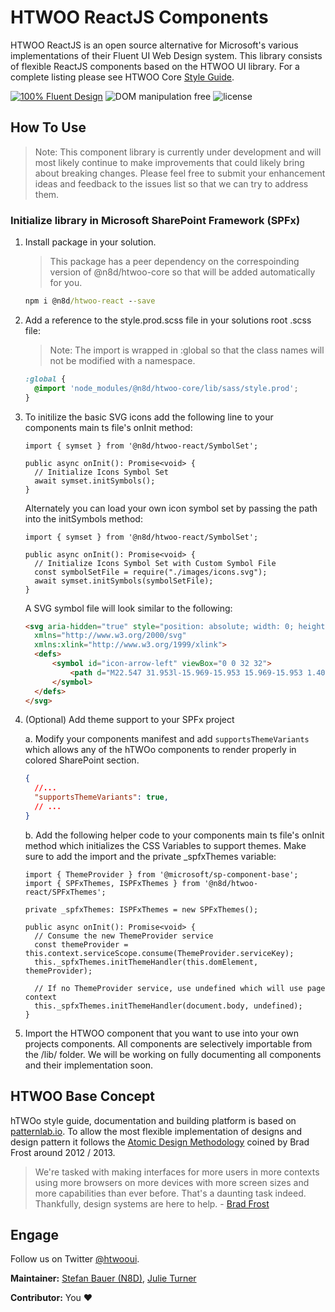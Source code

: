 # HTWOO ReactJS Components

HTWOO ReactJS is an open source alternative for Microsoft's various implementations of their Fluent UI Web Design system.
This library consists of flexible ReactJS components based on the HTWOO UI library. For a complete listing please see HTWOO Core [Style Guide](https://lab.n8d.studio/htwoo/htwoo-core/?p=all).

[![100% Fluent Design](https://img.shields.io/badge/Fluent-blue)](https://www.youtube.com/watch?v=cJMwBwFj5nQ) ![DOM manipulation free](https://img.shields.io/badge/100%25-DOM%20manipulation%20free-orange) ![license](https://img.shields.io/github/license/n8design/liquid)

## How To Use

>Note: This component library is currently under development and will most likely continue to make improvements that could likely bring about breaking changes.  Please feel free to submit your enhancement ideas and feedback to the issues list so that we can try to address them.

### Initialize library in Microsoft SharePoint Framework (SPFx)

1. Install package in your solution.
    >This package has a peer dependency on the correspoinding version of @n8d/htwoo-core so that will be added automatically for you.

    ```cmd
    npm i @n8d/htwoo-react --save
    ```

1. Add a reference to the style.prod.scss file in your solutions root .scss file:
    >Note: The import is wrapped in :global so that the class names will not be modified with a namespace.

    ```SCSS
    :global {
      @import 'node_modules/@n8d/htwoo-core/lib/sass/style.prod';
    }
    ```

1. To initilize the basic SVG icons add the following line to your components main ts file's onInit method:

    ```TS
    import { symset } from '@n8d/htwoo-react/SymbolSet';

    public async onInit(): Promise<void> {
      // Initialize Icons Symbol Set
      await symset.initSymbols();
    }
    ```

    Alternately you can load your own icon symbol set by passing the path into the initSymbols method:
  
    ```TS
    import { symset } from '@n8d/htwoo-react/SymbolSet';

    public async onInit(): Promise<void> {
      // Initialize Icons Symbol Set with Custom Symbol File
      const symbolSetFile = require("./images/icons.svg");
      await symset.initSymbols(symbolSetFile);
    }
    ```

    A SVG symbol file will look similar to the following:

    ```HTML
    <svg aria-hidden="true" style="position: absolute; width: 0; height: 0; overflow: hidden;" version="1.1"
      xmlns="http://www.w3.org/2000/svg"
      xmlns:xlink="http://www.w3.org/1999/xlink">
      <defs>
          <symbol id="icon-arrow-left" viewBox="0 0 32 32">
              <path d="M22.547 31.953l-15.969-15.953 15.969-15.953 1.406 1.406-14.531 14.547 14.531 14.547-1.406 1.406z"></path>
          </symbol>
      </defs>
    </svg>
    ```

1. (Optional) Add theme support to your SPFx project

    a. Modify your components manifest and add `supportsThemeVariants` which allows any of the hTWOo components to render properly in colored SharePoint section.

      ```JSON
      { 
        //...
        "supportsThemeVariants": true,
        // ...
      }
      ```

    b. Add the following helper code to your components main ts file's onInit method which initializes the CSS Variables to support themes. Make sure to add the import and the private _spfxThemes variable:

    ```TS
    import { ThemeProvider } from '@microsoft/sp-component-base';
    import { SPFxThemes, ISPFxThemes } from '@n8d/htwoo-react/SPFxThemes';
    
    private _spfxThemes: ISPFxThemes = new SPFxThemes();

    public async onInit(): Promise<void> {
      // Consume the new ThemeProvider service
      const themeProvider = this.context.serviceScope.consume(ThemeProvider.serviceKey);
      this._spfxThemes.initThemeHandler(this.domElement, themeProvider);

      // If no ThemeProvider service, use undefined which will use page context
      this._spfxThemes.initThemeHandler(document.body, undefined);
    }
    ```

1. Import the HTWOO component that you want to use into your own projects components. All components are selectively importable from the /lib/ folder. We will be working on fully documenting all components and their implementation soon.

## HTWOO Base Concept

hTWOo style guide, documentation and building platform is based on [patternlab.io](https://patternlab.io/). To allow the most flexible implementation of designs and design pattern it follows the [Atomic Design Methodology](https://bradfrost.com/blog/post/atomic-web-design/) coined by Brad Frost around 2012 / 2013.

> We're tasked with making interfaces for more users in more contexts using more browsers on more devices with more screen sizes and more capabilities than ever before. That's a daunting task indeed. Thankfully, design systems are here to help. - [Brad Frost](https://atomicdesign.bradfrost.com/)

## Engage

Follow us on Twitter [@htwooui](https://twitter.com/htwooui).

**Maintainer:** [Stefan Bauer (N8D)](https://github.com/StfBauer), [Julie Turner](https://github.com/juliemturner)

**Contributor:** You ❤️

[logo]: https://lab.n8d.studio/htwoo/assets/htwoo.jpg "Be like water and adopt fast"
